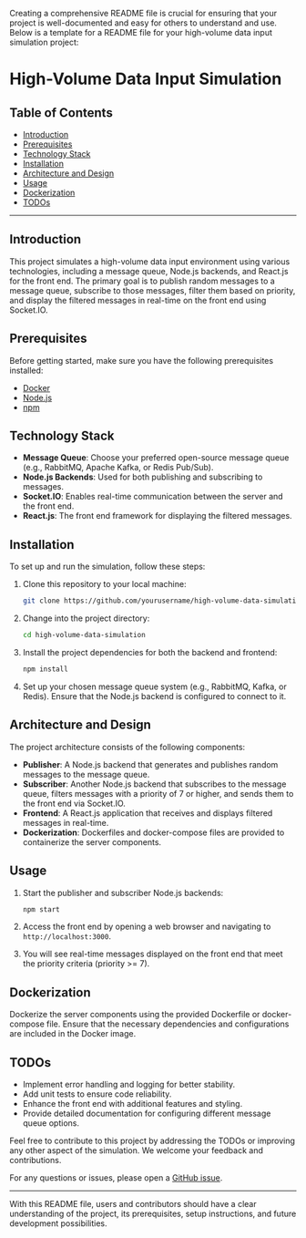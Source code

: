 Creating a comprehensive README file is crucial for ensuring that your project is well-documented and easy for others to understand and use. Below is a template for a README file for your high-volume data input simulation project:

# High-Volume Data Input Simulation

## Table of Contents

- [Introduction](#introduction)
- [Prerequisites](#prerequisites)
- [Technology Stack](#technology-stack)
- [Installation](#installation)
- [Architecture and Design](#architecture-and-design)
- [Usage](#usage)
- [Dockerization](#dockerization)
- [TODOs](#todos)

---

## Introduction

This project simulates a high-volume data input environment using various technologies, including a message queue, Node.js backends, and React.js for the front end. The primary goal is to publish random messages to a message queue, subscribe to those messages, filter them based on priority, and display the filtered messages in real-time on the front end using Socket.IO.

## Prerequisites

Before getting started, make sure you have the following prerequisites installed:

- [Docker](https://docs.docker.com/get-docker/)
- [Node.js](https://nodejs.org/)
- [npm](https://www.npmjs.com/)

## Technology Stack

- **Message Queue**: Choose your preferred open-source message queue (e.g., RabbitMQ, Apache Kafka, or Redis Pub/Sub).
- **Node.js Backends**: Used for both publishing and subscribing to messages.
- **Socket.IO**: Enables real-time communication between the server and the front end.
- **React.js**: The front end framework for displaying the filtered messages.

## Installation

To set up and run the simulation, follow these steps:

1. Clone this repository to your local machine:

   ```bash
   git clone https://github.com/yourusername/high-volume-data-simulation.git
   ```

2. Change into the project directory:

   ```bash
   cd high-volume-data-simulation
   ```

3. Install the project dependencies for both the backend and frontend:

   ```bash
   npm install
   ```

4. Set up your chosen message queue system (e.g., RabbitMQ, Kafka, or Redis). Ensure that the Node.js backend is configured to connect to it.

## Architecture and Design

The project architecture consists of the following components:

- **Publisher**: A Node.js backend that generates and publishes random messages to the message queue.
- **Subscriber**: Another Node.js backend that subscribes to the message queue, filters messages with a priority of 7 or higher, and sends them to the front end via Socket.IO.
- **Frontend**: A React.js application that receives and displays filtered messages in real-time.
- **Dockerization**: Dockerfiles and docker-compose files are provided to containerize the server components.

## Usage

1. Start the publisher and subscriber Node.js backends:

   ```bash
   npm start
   ```

2. Access the front end by opening a web browser and navigating to `http://localhost:3000`.

3. You will see real-time messages displayed on the front end that meet the priority criteria (priority >= 7).

## Dockerization

Dockerize the server components using the provided Dockerfile or docker-compose file. Ensure that the necessary dependencies and configurations are included in the Docker image.

## TODOs

- Implement error handling and logging for better stability.
- Add unit tests to ensure code reliability.
- Enhance the front end with additional features and styling.
- Provide detailed documentation for configuring different message queue options.

Feel free to contribute to this project by addressing the TODOs or improving any other aspect of the simulation. We welcome your feedback and contributions.

For any questions or issues, please open a [GitHub issue](https://github.com/yourusername/high-volume-data-simulation/issues).

---

With this README file, users and contributors should have a clear understanding of the project, its prerequisites, setup instructions, and future development possibilities.
